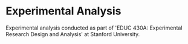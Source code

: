 # Experimental Analysis
Experimental analysis conducted as part of 'EDUC 430A: Experimental Research Design and Analysis' at Stanford University.
